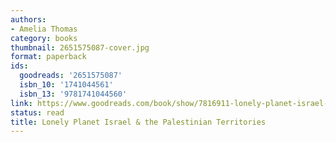 ```yaml
---
authors:
- Amelia Thomas
category: books
thumbnail: 2651575087-cover.jpg
format: paperback
ids:
  goodreads: '2651575087'
  isbn_10: '1741044561'
  isbn_13: '9781741044560'
link: https://www.goodreads.com/book/show/7816911-lonely-planet-israel-the-palestinian-territories
status: read
title: Lonely Planet Israel & the Palestinian Territories
---
```

